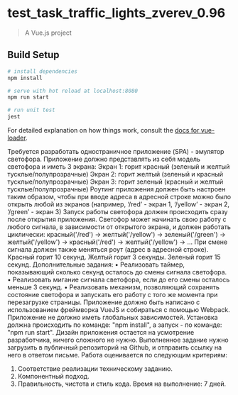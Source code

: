 # test_task_traffic_lights_zverev_0.96

> A Vue.js project

## Build Setup

``` bash
# install dependencies
npm install

# serve with hot reload at localhost:8080
npm run start

# run unit test
jest
```

For detailed explanation on how things work, consult the [docs for vue-loader](http://vuejs.github.io/vue-loader).

Требуется разработать одностраничное приложение (SPA) - эмулятор
светофора.
Приложение должно представлять из себя модель светофора и иметь 3 экрана:
Экран 1: горит красный (зеленый и желтый тусклые/полупрозрачные)
Экран 2: горит желтый (зеленый и красный тусклые/полупрозрачные)
Экран 3: горит зеленый (красный и желтый тусклые/полупрозрачные)
Роутинг приложения должен быть настроен таким образом, чтобы при вводе
адреса в адресной строке можно было открыть любой из экранов
(например,
‘/red’ - экран 1,
‘/yellow’ - экран 2,
‘/green’ - экран 3)
Запуск работы светофора должен происходить сразу после открытия
приложения.
Светофор может начинать свою работу с любого сигнала, в зависимости от
открытого экрана, и должен работать циклически: красный('/red') ->
желтый('/yellow') -> зеленый('/green') -> желтый('/yellow') -> красный('/red') ->
желтый('/yellow') -> ...
При смене сигнала должен также меняться роут (адрес в адресной строке).
Красный горит 10 секунд.
Желтый горит 3 секунды.
Зеленый горит 15 секунд.
Дополнительные задания:
• Реализовать таймер, показывающий сколько секунд осталось до смены
сигнала светофора.
• Реализовать мигание сигнала светофора, если до его смены осталось
меньше 3 секунд.
• Реализовать механизм, позволяющий сохранять состояние светофора и
запускать его работу с того же момента при перезагрузке страницы.
Приложение должно быть написано с использованием фреймворка VueJS и
собираться с помощью Webpack.
Приложение не должно иметь глобальных зависимостей.
Установка должна происходить по команде: "npm install", а запуск - по команде:
"npm run start".
Дизайн приложения остается на усмотрение разработчика, ничего сложного не
нужно.
Выполненное задание нужно загрузить в публичный репозиторий на Github, и
отправить ссылку на него в ответом письме.
Работа оценивается по следующим критериям:
1. Соответствие реализации техническому заданию.
2. Компонентный подход.
3. Правильность, чистота и стиль кода.
Время на выполнение: 7 дней.
